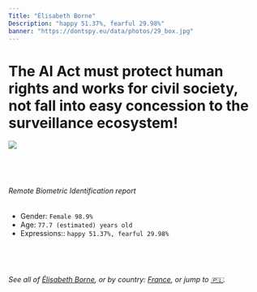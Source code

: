 ```yaml
---
Title: "Élisabeth Borne"
Description: "happy 51.37%, fearful 29.98%"
banner: "https://dontspy.eu/data/photos/29_box.jpg"
---
```


# The AI Act must protect human rights and works for civil society, not fall into easy concession to the surveillance ecosystem!

<link rel="stylesheet" type="text/css" href="/css/blog.css" />

<div class="is-fake" hidden>

_This is a **fake picture**_, we collect these anyway [because the AI Act](why-deepfake) negotiation moves in a way that would create more mess in our lives! for a longer explanation, read [The Dual Threat: How Losing the Biometric Battle Fuels Deepfake Proliferation](/blog/the-dual-threat-how-losing-the-biometric-battle-fuels-deepfake-proliferation/)

</div>

<!-- <img src="https://dontspy.eu/data/photos/54_box.jpg" /> -->
<img src="https://dontspy.eu/data/photos/29_box.jpg" />

## <br>

###### Remote Biometric Identification report

* <span class="label">Gender:</span> `Female 98.9%`
* <span class="label">Age:</span> `77.7 (estimated) years old`
* <span class="label">Expressions::</span> `happy 51.37%, fearful 29.98%`

## <br>

###### See all of [Élisabeth Borne](/policymaker#%C3%89lisabeth%20Borne), or by country: [France](/country#France), or jump to [🇵🇱](/x/159).

## <br>